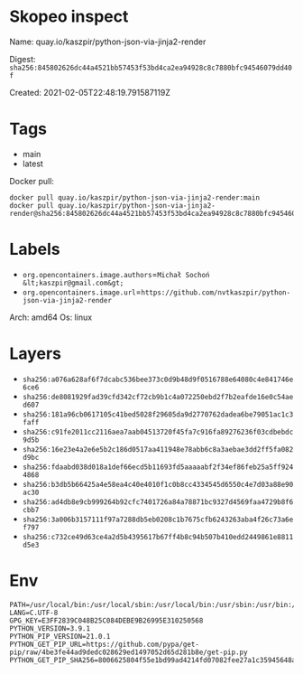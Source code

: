 # Skopeo inspect

Name: quay.io/kaszpir/python-json-via-jinja2-render

Digest: `sha256:845802626dc44a4521bb57453f53bd4ca2ea94928c8c7880bfc94546079dd40f`

Created: 2021-02-05T22:48:19.791587119Z


# Tags

* main
* latest


Docker pull: 

```shell
docker pull quay.io/kaszpir/python-json-via-jinja2-render:main
docker pull quay.io/kaszpir/python-json-via-jinja2-render@sha256:845802626dc44a4521bb57453f53bd4ca2ea94928c8c7880bfc94546079dd40f
```

# Labels

* `org.opencontainers.image.authors`=`Michał Sochoń &lt;kaszpir@gmail.com&gt;`
* `org.opencontainers.image.url`=`https://github.com/nvtkaszpir/python-json-via-jinja2-render`

Arch: amd64
Os: linux

# Layers

* `sha256:a076a628af6f7dcabc536bee373c0d9b48d9f0516788e64080c4e841746e6ce6`
* `sha256:de8081929fad39cfd342cf72cb9b1c4a072250ebd2f7b2eafde16e0c54aed607`
* `sha256:181a96cb0617105c41bed5028f29605da9d2770762dadea6be79051ac1c3faff`
* `sha256:c91fe2011cc2116aea7aab04513720f45fa7c916fa89276236f03cdbebdc9d5b`
* `sha256:16e23e4a2e6e5b2c186d0517aa411948e78abb6c8a3aebae3dd2ff5fa082d9bc`
* `sha256:fdaabd038d018a1def66ecd5b11693fd5aaaaabf2f34ef86feb25a5ff9244868`
* `sha256:b3db5b66425a4e58ea4c40e4010f1c0b8cc4334545d6550c4e7d03a88e90ac30`
* `sha256:ad4db8e9cb999264b92cfc7401726a84a78871bc9327d4569faa4729b8f6cbb7`
* `sha256:3a006b3157111f97a7288db5eb0208c1b7675cfb6243263aba4f26c73a6ef797`
* `sha256:c732ce49d63ce4a2d5b4395617b67ff4b8c94b507b410edd2449861e8811d5e3`

# Env

```shell
PATH=/usr/local/bin:/usr/local/sbin:/usr/local/bin:/usr/sbin:/usr/bin:/sbin:/bin
LANG=C.UTF-8
GPG_KEY=E3FF2839C048B25C084DEBE9B26995E310250568
PYTHON_VERSION=3.9.1
PYTHON_PIP_VERSION=21.0.1
PYTHON_GET_PIP_URL=https://github.com/pypa/get-pip/raw/4be3fe44ad9dedc028629ed1497052d65d281b8e/get-pip.py
PYTHON_GET_PIP_SHA256=8006625804f55e1bd99ad4214fd07082fee27a1c35945648a58f9087a714e9d4
```
